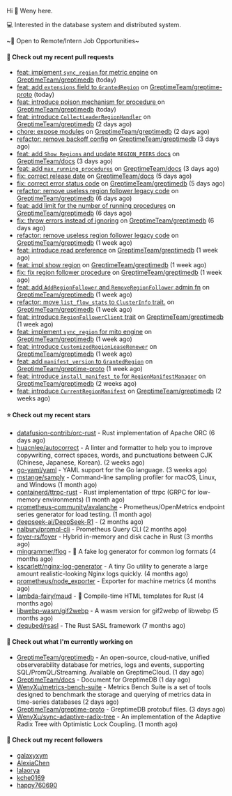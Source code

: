 Hi 👋 Weny here.

💻 Interested in the database system and distributed system.

~🍺 Open to Remote/Intern Job Opportunities~

#### 🔨 Check out my recent pull requests

- [feat: implement `sync_region` for metric engine](https://github.com/GreptimeTeam/greptimedb/pull/5826) on [GreptimeTeam/greptimedb](https://github.com/GreptimeTeam/greptimedb) (today)
- [feat: add `extensions` field to `GrantedRegion`](https://github.com/GreptimeTeam/greptime-proto/pull/227) on [GreptimeTeam/greptime-proto](https://github.com/GreptimeTeam/greptime-proto) (today)
- [feat: introduce poison mechanism for procedure ](https://github.com/GreptimeTeam/greptimedb/pull/5822) on [GreptimeTeam/greptimedb](https://github.com/GreptimeTeam/greptimedb) (today)
- [feat: introduce `CollectLeaderRegionHandler`](https://github.com/GreptimeTeam/greptimedb/pull/5811) on [GreptimeTeam/greptimedb](https://github.com/GreptimeTeam/greptimedb) (2 days ago)
- [chore: expose modules](https://github.com/GreptimeTeam/greptimedb/pull/5810) on [GreptimeTeam/greptimedb](https://github.com/GreptimeTeam/greptimedb) (2 days ago)
- [refactor: remove backoff config](https://github.com/GreptimeTeam/greptimedb/pull/5808) on [GreptimeTeam/greptimedb](https://github.com/GreptimeTeam/greptimedb) (3 days ago)
- [feat: add `Show Regions` and update `REGION_PEERS` docs](https://github.com/GreptimeTeam/docs/pull/1616) on [GreptimeTeam/docs](https://github.com/GreptimeTeam/docs) (3 days ago)
- [feat: add `max_running_procedures`](https://github.com/GreptimeTeam/docs/pull/1615) on [GreptimeTeam/docs](https://github.com/GreptimeTeam/docs) (3 days ago)
- [fix: correct release date](https://github.com/GreptimeTeam/docs/pull/1611) on [GreptimeTeam/docs](https://github.com/GreptimeTeam/docs) (5 days ago)
- [fix: correct error status code](https://github.com/GreptimeTeam/greptimedb/pull/5802) on [GreptimeTeam/greptimedb](https://github.com/GreptimeTeam/greptimedb) (5 days ago)
- [refactor: remove useless region follower legacy code](https://github.com/GreptimeTeam/greptimedb/pull/5795) on [GreptimeTeam/greptimedb](https://github.com/GreptimeTeam/greptimedb) (6 days ago)
- [feat: add limit for the number of running procedures](https://github.com/GreptimeTeam/greptimedb/pull/5793) on [GreptimeTeam/greptimedb](https://github.com/GreptimeTeam/greptimedb) (6 days ago)
- [fix: throw errors instead of ignoring](https://github.com/GreptimeTeam/greptimedb/pull/5792) on [GreptimeTeam/greptimedb](https://github.com/GreptimeTeam/greptimedb) (6 days ago)
- [refactor: remove useless region follower legacy code](https://github.com/GreptimeTeam/greptimedb/pull/5787) on [GreptimeTeam/greptimedb](https://github.com/GreptimeTeam/greptimedb) (1 week ago)
- [feat: introduce read preference](https://github.com/GreptimeTeam/greptimedb/pull/5783) on [GreptimeTeam/greptimedb](https://github.com/GreptimeTeam/greptimedb) (1 week ago)
- [feat: impl show region](https://github.com/GreptimeTeam/greptimedb/pull/5782) on [GreptimeTeam/greptimedb](https://github.com/GreptimeTeam/greptimedb) (1 week ago)
- [fix: fix region follower procedure](https://github.com/GreptimeTeam/greptimedb/pull/5781) on [GreptimeTeam/greptimedb](https://github.com/GreptimeTeam/greptimedb) (1 week ago)
- [feat: add `AddRegionFollower` and `RemoveRegionFollower` admin fn](https://github.com/GreptimeTeam/greptimedb/pull/5780) on [GreptimeTeam/greptimedb](https://github.com/GreptimeTeam/greptimedb) (1 week ago)
- [refactor: move `list_flow_stats` to `ClusterInfo` trait.](https://github.com/GreptimeTeam/greptimedb/pull/5774) on [GreptimeTeam/greptimedb](https://github.com/GreptimeTeam/greptimedb) (1 week ago)
- [feat: introduce `RegionFollowerClient` trait](https://github.com/GreptimeTeam/greptimedb/pull/5771) on [GreptimeTeam/greptimedb](https://github.com/GreptimeTeam/greptimedb) (1 week ago)
- [feat: implement `sync_region` for mito engine](https://github.com/GreptimeTeam/greptimedb/pull/5765) on [GreptimeTeam/greptimedb](https://github.com/GreptimeTeam/greptimedb) (1 week ago)
- [feat: introduce `CustomizedRegionLeaseRenewer`](https://github.com/GreptimeTeam/greptimedb/pull/5762) on [GreptimeTeam/greptimedb](https://github.com/GreptimeTeam/greptimedb) (1 week ago)
- [feat: add `manifest_version` to `GrantedRegion`](https://github.com/GreptimeTeam/greptime-proto/pull/224) on [GreptimeTeam/greptime-proto](https://github.com/GreptimeTeam/greptime-proto) (1 week ago)
- [feat: introduce `install_manifest_to` for `RegionManifestManager`](https://github.com/GreptimeTeam/greptimedb/pull/5742) on [GreptimeTeam/greptimedb](https://github.com/GreptimeTeam/greptimedb) (2 weeks ago)
- [feat: introduce `CurrentRegionManifest`](https://github.com/GreptimeTeam/greptimedb/pull/5736) on [GreptimeTeam/greptimedb](https://github.com/GreptimeTeam/greptimedb) (2 weeks ago)

#### ⭐ Check out my recent stars

- [datafusion-contrib/orc-rust](https://github.com/datafusion-contrib/orc-rust) - Rust implementation of Apache ORC (6 days ago)
- [huacnlee/autocorrect](https://github.com/huacnlee/autocorrect) - A linter and formatter to help you to improve copywriting, correct spaces, words, and punctuations between CJK (Chinese, Japanese, Korean). (2 weeks ago)
- [go-yaml/yaml](https://github.com/go-yaml/yaml) - YAML support for the Go language. (3 weeks ago)
- [mstange/samply](https://github.com/mstange/samply) - Command-line sampling profiler for macOS, Linux, and Windows (1 month ago)
- [containerd/ttrpc-rust](https://github.com/containerd/ttrpc-rust) - Rust implementation of ttrpc (GRPC for low-memory environments) (1 month ago)
- [prometheus-community/avalanche](https://github.com/prometheus-community/avalanche) - Prometheus/OpenMetrics endpoint series generator for load testing. (1 month ago)
- [deepseek-ai/DeepSeek-R1](https://github.com/deepseek-ai/DeepSeek-R1) -  (2 months ago)
- [nalbury/promql-cli](https://github.com/nalbury/promql-cli) - Prometheus Query CLI (2 months ago)
- [foyer-rs/foyer](https://github.com/foyer-rs/foyer) - Hybrid in-memory and disk cache in Rust (3 months ago)
- [mingrammer/flog](https://github.com/mingrammer/flog) - :tophat: A fake log generator for common log formats (4 months ago)
- [kscarlett/nginx-log-generator](https://github.com/kscarlett/nginx-log-generator) - A tiny Go utility to generate a large amount realistic-looking Nginx logs quickly. (4 months ago)
- [prometheus/node_exporter](https://github.com/prometheus/node_exporter) - Exporter for machine metrics (4 months ago)
- [lambda-fairy/maud](https://github.com/lambda-fairy/maud) - :pencil: Compile-time HTML templates for Rust (4 months ago)
- [libwebp-wasm/gif2webp](https://github.com/libwebp-wasm/gif2webp) - A wasm version for gif2webp of libwebp (5 months ago)
- [dequbed/rsasl](https://github.com/dequbed/rsasl) - The Rust SASL framework (7 months ago)

#### 👷 Check out what I'm currently working on

- [GreptimeTeam/greptimedb](https://github.com/GreptimeTeam/greptimedb) - An open-source, cloud-native, unified observerability database for metrics, logs and events, supporting SQL/PromQL/Streaming. Available on GreptimeCloud. (1 day ago)
- [GreptimeTeam/docs](https://github.com/GreptimeTeam/docs) - Document for GreptimeDB (1 day ago)
- [WenyXu/metrics-bench-suite](https://github.com/WenyXu/metrics-bench-suite) - Metrics Bench Suite is a set of tools designed to benchmark the storage and querying of metrics data in time-series databases (2 days ago)
- [GreptimeTeam/greptime-proto](https://github.com/GreptimeTeam/greptime-proto) - GreptimeDB protobuf files. (3 days ago)
- [WenyXu/sync-adaptive-radix-tree](https://github.com/WenyXu/sync-adaptive-radix-tree) - An implementation of the Adaptive Radix Tree with Optimistic Lock Coupling. (1 month ago)

#### 👯 Check out my recent followers

- [galaxyxym](https://github.com/galaxyxym)
- [AlexiaChen](https://github.com/AlexiaChen)
- [lalaorya](https://github.com/lalaorya)
- [kche0169](https://github.com/kche0169)
- [happy760690](https://github.com/happy760690)


